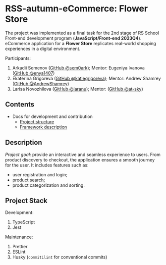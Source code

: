# RSS-autumn-eCommerce: Flower Store
The project was implemented as a final task for the 2nd stage of RS School Front-end development program (**JavaScript/Front-end 2023Q4**). eCommerce application for a **Flower Store** replicates real-world shopping experiences in a digital environment.

Participants:
1. Arkadii Semenov ([GitHub @sem0ark](https://github.com/sem0ark)); Mentor: Eugeniya Ivanova ([GitHub @enya1407](https://github.com/enya1407))
2. Ekaterina Grigoreva ([GitHub @katiegrigoreva](https://github.com/katiegrigoreva)); Mentor: Andrew Shamrey ([GitHub @AndrewShamrey](https://github.com/AndrewShamrey))
3. Larisa Novozhilova ([GitHub @laranu](https://github.com/laranu)); Mentor: ([GitHub @at-sky](https://github.com/at-sky))


## Contents
- Docs for development and contribution
  - [Project structure](./docs/project_structure.md)
  - [Framework description](./docs/framework.md)


## Description
*Project goal:* provide an interactive and seamless experience to users. From product discovery to checkout, the application ensures a smooth journey for the user. It includes features such as:
- user registration and login;
- product search;
- product categorization and sorting.


## Project Stack
Development:
1. TypeScript
2. Jest

Maintenance:
1. Prettier
2. ESLint
3. Husky (`commitilint` for conventional commits)

